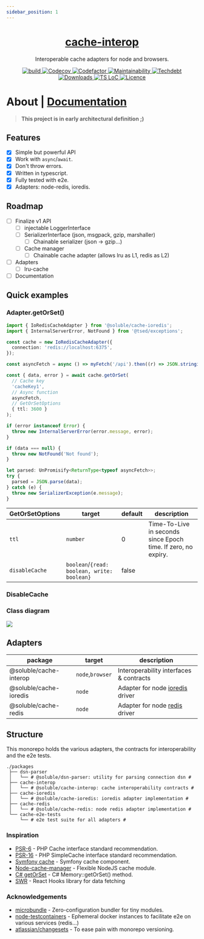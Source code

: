 ```yaml
---
sidebar_position: 1
---
```


<div align="center">
  <h1 align="center"><a aria-label="soluble/cache-interop" href="https://github.com/soluble-io/cache-interop">cache-interop</a></h1>
  <p align="center">Interoperable cache adapters for node and browsers.</p>
</div>
<p align="center">
  <a aria-label="Build" href="https://github.com/soluble-io/cache-interop/actions?query=workflow%3ACI">
    <img alt="build" src="https://img.shields.io/github/workflow/status/soluble-io/cache-interop/CI/main?label=CI&logo=github&style=for-the-badge&labelColor=000000" />
  </a>
  <a aria-label="Codecov" href="https://codecov.io/gh/soluble-io/cache-interop">
    <img alt="Codecov" src="https://img.shields.io/codecov/c/github/soluble-io/cache-interop?logo=codecov&style=for-the-badge&labelColor=000000" />
  </a>
  <a aria-label="Codefactor grade" href="https://www.codefactor.io/repository/github/soluble-io/cache-interop">
    <img alt="Codefactor" src="https://img.shields.io/codefactor/grade/github/soluble-io/cache-interop?label=Codefactor&logo=codefactor&style=for-the-badge&labelColor=000000" />
  </a>
  <a aria-label="CodeClimate maintainability" href="https://codeclimate.com/github/soluble-io/cache-interop">
    <img alt="Maintainability" src="https://img.shields.io/codeclimate/maintainability/soluble-io/cache-interop?label=Maintainability&logo=code-climate&style=for-the-badge&labelColor=000000" />
  </a>
  <a aria-label="CodeClimate technical debt" href="https://codeclimate.com/github/soluble-io/cache-interop">
    <img alt="Techdebt" src="https://img.shields.io/codeclimate/tech-debt/soluble-io/cache-interop?label=TechDebt&logo=code-climate&style=for-the-badge&labelColor=000000" />
  </a>
  <a aria-label="Downloads" href="https://npm.im/@soluble/cache-interop">
    <img alt="Downloads" src="https://img.shields.io/npm/dt/@soluble/cache-interop?style=for-the-badge&labelColor=000000" />
  </a>
  <a aria-label="Ts LoC" href="https://github.com/soluble-io/cache-interop/search?l=typescript">  
    <img alt="TS LoC" src="https://img.shields.io/tokei/lines/github/soluble-io/cache-interop?logo=typescript&style=for-the-badge&labelColor=000000" />
  </a>
  <a aria-label="Licence" href="https://github.com/soluble-io/cache-interop/blob/main/LICENSE">
    <img alt="Licence" src="https://img.shields.io/npm/l/@soluble/cache-ioredis?style=for-the-badge&labelColor=000000" />
  </a>
</p>

# About | [Documentation](https://github.com/soluble-io/cache-interop/)

> **This project is in early architectural definition ;)**

## Features

- [x] Simple but powerful API
- [x] Work with `async`/`await`.
- [x] Don't throw errors.
- [x] Written in typescript.
- [x] Fully tested with e2e.
- [x] Adapters: node-redis, ioredis.

## Roadmap

- [ ] Finalize v1 API
  - [ ] injectable LoggerInterface
  - [ ] SerializerInterface (json, msgpack, gzip, marshaller)
    - [ ] Chainable serializer (json -> gzip...)
  - [ ] Cache manager
    - [ ] Chainable cache adapter (allows lru as L1, redis as L2)
- [ ] Adapters
  - [ ] lru-cache
- [ ] Documentation

## Quick examples

### Adapter.getOrSet()

```typescript
import { IoRedisCacheAdapter } from '@soluble/cache-ioredis';
import { InternalServerError, NotFound } from '@tsed/exceptions';

const cache = new IoRedisCacheAdapter({
  connection: 'redis://localhost:6375',
});

const asyncFetch = async () => myFetch('/api').then((r) => JSON.stringify(r));

const { data, error } = await cache.getOrSet(
  // Cache key
  'cacheKey1',
  // Async function
  asyncFetch,
  // GetOrSetOptions
  { ttl: 3600 }
);

if (error instanceof Error) {
  throw new InternalServerError(error.message, error);
}

if (data === null) {
  throw new NotFound('Not found');
}

let parsed: UnPromisify<ReturnType<typeof asyncFetch>>;
try {
  parsed = JSON.parse(data);
} catch (e) {
  throw new SerializerException(e.message);
}
```

| GetOrSetOptions | target                                      | default | description                                                   |
| --------------- | ------------------------------------------- | ------- | ------------------------------------------------------------- |
| `ttl`           | `number`                                    | 0       | Time-To-Live in seconds since Epoch time. If zero, no expiry. |
| `disableCache`  | `boolean`/`{read: boolean, write: boolean}` | false   |                                                               |

### DisableCache

### Class diagram

![](/img/cache-interop-class-diagram.jpg)

## Adapters

| package                | target           | description                                                              |
| ---------------------- | ---------------- | ------------------------------------------------------------------------ |
| @soluble/cache-interop | `node`,`browser` | Interoperability interfaces & contracts                                  |
| @soluble/cache-ioredis | `node`           | Adapter for node [ioredis](https://github.com/luin/ioredis) driver       |
| @soluble/cache-redis   | `node`           | Adapter for node [redis](https://github.com/NodeRedis/node-redis) driver |

## Structure

This monorepo holds the various adapters, the contracts for interoperability and the e2e tests.

```
./packages
 ├── dsn-parser
 │   └── # @soluble/dsn-parser: utility for parsing connection dsn #
 ├── cache-interop
 │   └── # @soluble/cache-interop: cache interoperability contracts #
 ├── cache-ioredis
 │   └── # @soluble/cache-ioredis: ioredis adapter implementation #
 ├── cache-redis
 │   └── # @soluble/cache-redis: node redis adapter implementation #
 └── cache-e2e-tests
     └── # e2e test suite for all adapters #
```

### Inspiration

- [PSR-6](https://www.php-fig.org/psr/psr-6/) - PHP Cache interface standard recommendation.
- [PSR-16](https://www.php-fig.org/psr/psr-6/) - PHP SimpleCache interface standard recommendation.
- [Symfony cache](https://github.com/symfony/cache) - Symfony cache component.
- [Node-cache-manager](https://github.com/BryanDonovan/node-cache-manager) - Flexible NodeJS cache module.
- [C# getOrSet](https://csharp.hotexamples.com/examples/Microsoft.Framework.Caching.Memory/MemoryCache/GetOrSet/php-memorycache-getorset-method-examples.html) - C# Memory::getOrSet() method.
- [SWR](https://swr.vercel.app/) - React Hooks library for data fetching

### Acknowledgements

- [microbundle](https://github.com/developit/microbundle) - Zero-configuration bundler for tiny modules.
- [node-testcontainers](https://github.com/testcontainers/testcontainers-node) - Ephemeral docker instances to facilitate e2e on various services (redis...)
- [atlassian/changesets](https://github.com/atlassian/changesets) - To ease pain with monorepo versioning.
